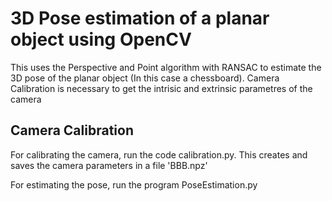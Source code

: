 3D Pose estimation of a planar object using OpenCV
===================================================

This uses the Perspective and Point algorithm with RANSAC to estimate the 3D pose of the planar object (In this case a chessboard).
Camera Calibration is necessary to get the intrisic and extrinsic parametres of the camera

Camera Calibration
--------------------
For calibrating the camera, run the code calibration.py. This creates and saves the camera parameters in a file 'BBB.npz'

For estimating the pose, run the program PoseEstimation.py
